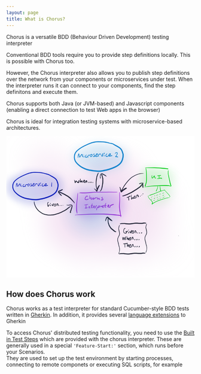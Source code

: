 ```yaml
---
layout: page
title: What is Chorus?
---
```


Chorus is a versatile BDD (Behaviour Driven Development) testing interpreter

Conventional BDD tools require you to provide step definitions locally. 
This is possible with Chorus too. 
 
However, the Chorus interpreter also allows you to publish step definitions over the network from your components or microservices under test.
When the interpreter runs it can connect to your components, find the step definitons and execute them.  

Chorus supports both Java (or JVM-based) and Javascript components (enabling a direct connection to test Web apps in the browser)

Chorus is ideal for integration testing systems with microservice-based architectures. 
 

![Chorus Overview](/public/ChorusOverview.png)


## How does Chorus work

Chorus works as a test interpreter for standard Cucumber-style BDD tests written in [Gherkin](https://cukes.info/gherkin.html).
In addition, it provides several [language extensions](/pages/LanguageExtensions/LanguageExtensions) to Gherkin

To access Chorus' distributed testing functionality, you need to use the [Built in Test Steps](/pages/BuiltInHandlers/BuiltInHandlers) 
which are provided with the chorus interpreter. These are generally used in a special `'Feature-Start:'` section, which runs before your Scenarios.  
They are used to set up the test environment by starting processes, connecting to remote componets or executing SQL scripts, for example







